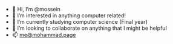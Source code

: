- 👋 Hi, I’m @mossein
- 👀 I’m interested in anything computer related!
- 🌱 I’m currently studying computer science (Final year)
- 💞️ I’m looking to collaborate on anything that I might be helpful
- 📫 me@mohammad.page

<!---
mossein/mossein is a ✨ special ✨ repository because its `README.md` (this file) appears on your GitHub profile.
You can click the Preview link to take a look at your changes.
--->
